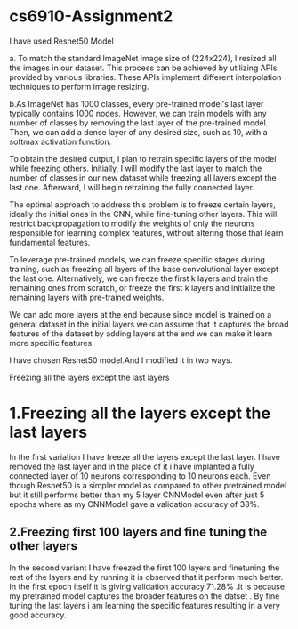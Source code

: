 # cs6910-Assignment2
I have used Resnet50 Model

a. To match the standard ImageNet image size of (224x224), I resized all the images in our dataset. This process can be achieved by utilizing APIs provided by various libraries. These APIs implement different interpolation techniques to perform image resizing.



b.As ImageNet has 1000 classes, every pre-trained model's last layer typically contains 1000 nodes. However, we can train models with any number of classes by removing the last layer of the pre-trained model. Then, we can add a dense layer of any desired size, such as 10, with a softmax activation function.

To obtain the desired output, I plan to retrain specific layers of the model while freezing others. Initially, I will modify the last layer to match the number of classes in our new dataset while freezing all layers except the last one. Afterward, I will begin retraining the fully connected layer.


The optimal approach to address this problem is to freeze certain layers, ideally the initial ones in the CNN, while fine-tuning other layers. This will restrict backpropagation to modify the weights of only the neurons responsible for learning complex features, without altering those that learn fundamental features.

To leverage pre-trained models, we can freeze specific stages during training, such as freezing all layers of the base convolutional layer except the last one. Alternatively, we can freeze the first k layers and train the remaining ones from scratch, or freeze the first k layers and initialize the remaining layers with pre-trained weights.

We can add more layers at the end because since model is trained on a general dataset in the initial layers we can assume that it captures the broad features of the dataset by adding layers at the end we can make it learn more specific features.

I have chosen Resnet50 model.And I modified it in two ways.



Freezing all the layers except the last layers
# 1.Freezing all the layers except the last layers
In the first variation I have freeze all the layers except the last layer. I have removed the last layer and in the place of it i have implanted a fully connected layer of 10 neurons corresponding to 10 neurons each. Even though Resnet50 is a simpler model as compared to other pretrained model but it still performs better than my 5 layer CNNModel even after just 5 epochs where as my CNNModel gave a validation accuracy of 38%. 

## 2.Freezing first 100 layers and fine tuning the other layers


 In the second variant I have freezed the first 100 layers and finetuning the rest of the layers and by running it is observed that it perform much better. In the first epoch itself it is giving validation accuracy 71.28% .It is because my pretrained model captures the broader features on the datset . By fine tuning the last layers i am learning the specific features resulting in a very good accuracy.













